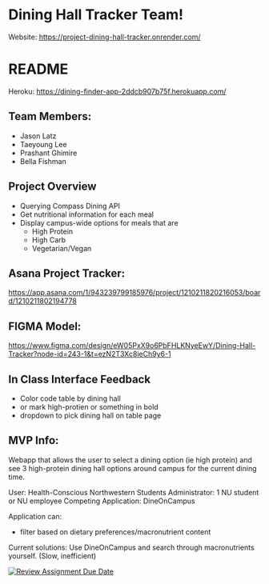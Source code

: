 # Dining Hall Tracker Team!
Website: https://project-dining-hall-tracker.onrender.com/
# README

Heroku: https://dining-finder-app-2ddcb907b75f.herokuapp.com/


## Team Members: 
- Jason Latz
- Taeyoung Lee
- Prashant Ghimire
- Bella Fishman

## Project Overview
- Querying Compass Dining API
- Get nutritional information for each meal
- Display campus-wide options for meals that are
  - High Protein
  - High Carb
  - Vegetarian/Vegan

## Asana Project Tracker:
https://app.asana.com/1/943239799185976/project/1210211820216053/board/1210211802194778

## FIGMA Model:
https://www.figma.com/design/eW05PxX9o6PbFHLKNyeEwY/Dining-Hall-Tracker?node-id=243-1&t=ezN2T3Xc8ieCh9y6-1

## In Class Interface Feedback
- Color code table by dining hall
- or mark high-protien or something in bold
- dropdown to pick dining hall on table page

## MVP Info: 
Webapp that allows the user to select a dining option (ie high protein) and see 3 high-protein dining hall options around campus for the current dining time.

User: Health-Conscious Northwestern Students
Administrator: 1 NU student or NU employee
Competing Application: DineOnCampus

Application can:
- filter based on dietary preferences/macronutrient content

Current solutions: Use DineOnCampus and search through macronutrients yourself. (Slow, inefficient)

[![Review Assignment Due Date](https://classroom.github.com/assets/deadline-readme-button-22041afd0340ce965d47ae6ef1cefeee28c7c493a6346c4f15d667ab976d596c.svg)](https://classroom.github.com/a/DBaAVOQl)
